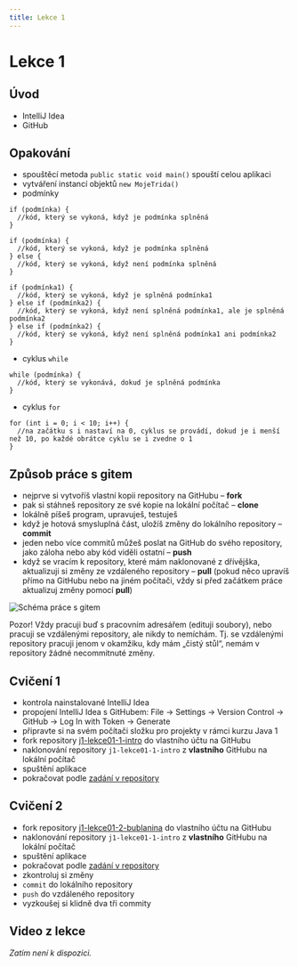 ```yaml
---
title: Lekce 1
---
```

# Lekce 1

## Úvod

- IntelliJ Idea
- GitHub

## Opakování
- spouštěcí metoda `public static void main()` spouští celou aplikaci
- vytváření instancí objektů `new MojeTrida()`
- podmínky
```
if (podmínka) {
  //kód, který se vykoná, když je podmínka splněná
}
```
```
if (podmínka) {
  //kód, který se vykoná, když je podmínka splněná
} else {
  //kód, který se vykoná, když není podmínka splněná
}
```
```
if (podmínka1) {
  //kód, který se vykoná, když je splněná podmínka1
} else if (podmínka2) {
  //kód, který se vykoná, když není splněná podmínka1, ale je splněná podmínka2
} else if (podmínka2) {
  //kód, který se vykoná, když není splněná podmínka1 ani podmínka2
}
```
- cyklus `while`
```
while (podmínka) {
  //kód, který se vykonává, dokud je splněná podmínka
}
```
- cyklus `for`
```
for (int i = 0; i < 10; i++) {
  //na začátku s i nastaví na 0, cyklus se provádí, dokud je i menší než 10, po každé obrátce cyklu se i zvedne o 1
}
```

## Způsob práce s gitem

- nejprve si vytvoříš vlastní kopii repository na GitHubu – **fork**
- pak si stáhneš repository ze své kopie na lokální počítač – **clone**
- lokálně píšeš program, upravuješ, testuješ
- když je hotová smysluplná část, uložíš změny do lokálního repository – **commit**
- jeden nebo více commitů můžeš poslat na GitHub do svého repository, jako záloha nebo aby kód viděli ostatní – **push**
- když se vracím k repository, které mám naklonované z dřívějška, aktualizuji si změny ze vzdáleného repository – **pull** (pokud něco upravíš přímo na GitHubu nebo na jiném počítači, vždy si před začátkem práce aktualizuj změny pomocí **pull**)

![Schéma práce s gitem](img/lekce-1/git.svg)

Pozor! Vždy pracuji buď s pracovním adresářem (edituji soubory), nebo pracuji se vzdálenými repository, ale nikdy to nemíchám. Tj. se vzdálenými repository pracuji jenom v okamžiku, kdy mám „čistý stůl“, nemám v repository žádné necommitnuté změny.

## Cvičení 1

- kontrola nainstalované IntelliJ Idea
- propojení IntelliJ Idea s GitHubem: File → Settings → Version Control → GitHub → Log In with Token → Generate
- připravte si na svém počítači složku pro projekty v rámci kurzu Java 1
- fork repository [j1-lekce01-1-intro](https://github.com/FilipJirsak-Czechitas/j1-lekce01-1-intro) do vlastního účtu na GitHubu
- naklonování repository `j1-lekce01-1-intro` z **vlastního** GitHubu na lokální počítač
- spuštění aplikace
- pokračovat podle [zadání v repository](https://github.com/FilipJirsak-Czechitas/j1-lekce01-1-intro)

## Cvičení 2

- fork repository [j1-lekce01-2-bublanina](https://github.com/FilipJirsak-Czechitas/j1-lekce01-2-bublanina) do vlastního účtu na GitHubu
- naklonování repository `j1-lekce01-1-intro` z **vlastního** GitHubu na lokální počítač
- spuštění aplikace
- pokračovat podle [zadání v repository](https://github.com/FilipJirsak-Czechitas/j1-lekce01-2-bublanina)
- zkontroluj si změny
- `commit` do lokálního repository
- `push` do vzdáleného repository
- vyzkoušej si klidně dva tři commity

## Video z lekce
*Zatím není k dispozici.*
